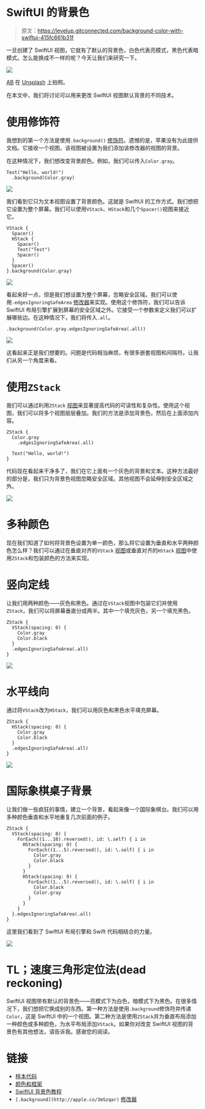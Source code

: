 # SwiftUI 的背景色

> 原文：<https://levelup.gitconnected.com/background-color-with-swiftui-415fc661b31f>

一旦创建了 SwiftUI 视图，它就有了默认的背景色，白色代表亮模式，黑色代表暗模式。怎么能换成不一样的呢？今天让我们来研究一下。

![](img/25d2513f251d439f9e93b0ad7bd9f557.png)

[AB](https://unsplash.com/@applefanboy) 在 [Unsplash](https://unsplash.com/?utm_source=medium&utm_medium=referral) 上拍照。

在本文中，我们将讨论可以用来更改 SwiftUI 视图默认背景的不同技术。

# 使用修饰符

我想到的第一个方法是使用`.background()` [修饰符](http://apple.co/3mSzqar)。遗憾的是，苹果没有为此提供文档。它接收一个视图，该视图被设置为我们添加该修改器的视图的背景。

在这种情况下，我们想改变背景颜色。例如，我们可以传入`Color.gray`。

```
Text("Hello, world!")
  .background(Color.gray)
```

![](img/1dc6a87f3927c8afa3cd065f3e8d622c.png)

我们看到它只为文本视图设置了背景颜色。这就是 SwiftUI 的工作方式。我们想把它设置为整个屏幕。我们可以使用`VStack`、`HStack`和几个`Spacer()`视图来接近它。

```
VStack {
  Spacer()
  HStack {
    Spacer()
    Text("Test")
    Spacer()
  } 
  Spacer()
}.background(Color.gray)
```

![](img/5155268e7c05a38e127636ae2402355e.png)

看起来好一点，但是我们想设置为整个屏幕，忽略安全区域。我们可以使用`.edgesIgnoringSafeArea` [修改器](http://apple.co/38HHk1c)来实现。使用这个修饰符，我们可以告诉 SwiftUI 布局引擎扩展到屏幕的安全区域之外。它接受一个参数来定义我们可以扩展哪些边。在这种情况下，我们将传入`.all`。

```
.background(Color.gray.edgesIgnoringSafeArea(.all))
```

![](img/63deee783db65f36ce27c2cb3cbb59b6.png)

这看起来正是我们想要的。问题是代码相当麻烦，有很多嵌套视图和间隔符。让我们从另一个角度来看。​

# 使用`ZStack`

我们可以通过利用`ZStack` [视图](https://developer.apple.com/documentation/swiftui/zstack)来显著提高代码的可读性和复杂性。使用这个视图，我们可以将多个视图层层叠加。我们的方法是添加背景色，然后在上面添加内容。

```
ZStack {
  Color.gray
    .edgesIgnoringSafeArea(.all)

  Text("Hello, world!")
}
```

代码现在看起来干净多了，我们在它上面有一个灰色的背景和文本。这种方法最好的部分是，我们只为背景色视图忽略安全区域。其他视图不会延伸到安全区域之外。

![](img/648a5dcc6119093f1d5085f8ea2b075e.png)

# 多种颜色

现在我们知道了如何将背景色设置为单一颜色，那么将它设置为垂直和水平两种颜色怎么样？我们可以通过在垂直对齐的`VStack` [视图](https://developer.apple.com/documentation/swiftui/vstack)或垂直对齐的`HStack` [视图](https://developer.apple.com/documentation/swiftui/hstack)中使用`ZStack`和包装颜色的方法来实现。

# 竖向定线

让我们用两种颜色——灰色和黑色。通过在`VStack`视图中包装它们并使用`ZStack`，我们可以将屏幕垂直分成两半。其中一个填充灰色，另一个填充黑色。

```
ZStack {
  VStack(spacing: 0) {
    Color.gray
    Color.black
  }
  .edgesIgnoringSafeArea(.all)
}
```

![](img/b65b62632d126852de9cbaf21f8ba93c.png)

# 水平线向

通过将`VStack`改为`HStack`，我们可以用灰色和黑色水平填充屏幕。

```
ZStack {
  HStack(spacing: 0) {
    Color.gray
    Color.black
  }
  .edgesIgnoringSafeArea(.all)
}
```

![](img/7324d28205216976864cc7314730c8ad.png)

# 国际象棋桌子背景

让我们做一些疯狂的事情，建立一个背景，看起来像一个国际象棋台。我们可以用多种颜色垂直和水平地重复几次前面的例子。

```
ZStack {
  VStack(spacing: 0) {
    ForEach((1...10).reversed(), id: \.self) { i in
      HStack(spacing: 0) {
        ForEach((1...5).reversed(), id: \.self) { i in
          Color.gray
          Color.black
        }
      }
      HStack(spacing: 0) {
        ForEach((1...5).reversed(), id: \.self) { i in
          Color.black
          Color.gray
        }
      }
    }
  }.edgesIgnoringSafeArea(.all)
}
```

这里我们看到了 SwiftUI 布局引擎和 Swift 代码相结合的力量。

![](img/27d5df8b8a7fb84f66b0202c3f37985f.png)

# TL；速度三角形定位法(dead reckoning)

SwiftUI 视图带有默认的背景色——亮模式下为白色，暗模式下为黑色。在很多情况下，我们想把它换成别的东西。第一种方法是使用`.background`修饰符并传递`Color`，这是 SwiftUI 中的一个视图。第二种方法是使用`ZStack`并为垂直布局添加一种颜色或多种颜色，为水平布局添加`VStack`。如果你对改变 SwiftUI 视图的背景色有其他想法，请告诉我。感谢您的阅读。

# 链接

*   [样本代码](https://github.com/fassko/swiftui-view-background-color)
*   [颜色和框架](https://www.hackingwithswift.com/books/ios-swiftui/colors-and-frames)
*   [SwiftUI 背景色教程](https://www.ioscreator.com/tutorials/swiftui-background-color-tutorial)
*   `[.background](http://apple.co/3mSzqar)` [修改器](http://apple.co/3mSzqar)